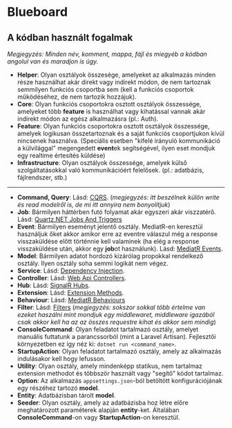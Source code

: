 # Blueboard

## A kódban használt fogalmak

*Megjegyzés: Minden név, komment, mappa, fájl és miegyéb a kódban angolul van és maradjon is úgy.*

- **Helper**: Olyan osztályok összesége, amelyeket az alkalmazás minden része használhat akár direkt vagy indirekt módon, de nem tartoznak semmilyen funkciós csoportba sem (kell a funkciós csoportok működéséhez, de nem tartozik hozzájuk).
- **Core**: Olyan funkciós csoportokra osztott osztályok összessége, amelyeket több **feature** is használhat vagy kihatással vannak akár indirekt módon az egész alkalmazásra (pl.: Auth).
- **Feature**: Olyan funkciós csoportokra osztott osztályok összessége, amelyek logikusan összetartoznak és a saját funkciós csoportjukon kívül nincsenek használva. (Speciális esetben "kifelé irányuló kommunikáció a külvilággal" megengedett **event**ek segítségével, ilyen eset mondjuk egy realtime értesítés küldése)
- **Infrastructure**: Olyan osztályok összessége, amelyek külső szolgáltatásokkal való kommunikációért felelősek. (pl.: adatbázis, fájlrendszer, stb.)

<hr>

- **Command, Query**: Lásd: [CQRS](https://www.eventstore.com/cqrs-pattern). (*megjegyzés: itt beszélnek külön write és read modelről is, de mi itt annyira nem bonyolítjuk*)
- **Job**: Bármilyen háttérben futó folyamat akár egyszeri akár viszzatérő. Lásd: [Quartz.NET Jobs And Triggers](https://www.quartz-scheduler.net/documentation/quartz-3.x/tutorial/jobs-and-triggers.html)
- **Event**: Bármilyen eseményt jelentő osztály. MediatR-en keresztül használjuk őket akkor amikor erre az eventre válaszul még a response visszaküldése előtt történnie kell valaminek (ha elég a response visszaküldése után, akkor egy **job**ot használunk). Lásd: [MediatR Events](https://dev.to/pbouillon/publishing-domain-events-with-mediatr-32mm).
- **Model**: Bármilyen adatot hordozó kizárólag propokkal rendelkező osztály. Ilyen osztály soha semmi logikát nem végez.
- **Service**: Lásd: [Dependency Injection](https://learn.microsoft.com/en-us/aspnet/core/fundamentals/dependency-injection?view=aspnetcore-7.0).
- **Controller**: Lásd: [Web Api Controllers](https://www.tutorialsteacher.com/webapi/web-api-controller).
- **Hub**: Lásd: [SignalR Hubs](https://learn.microsoft.com/en-us/aspnet/core/signalr/hubs?view=aspnetcore-7.0).
- **Extension**: Lásd: [Extension Methods](https://learn.microsoft.com/en-us/dotnet/csharp/programming-guide/classes-and-structs/extension-methods).
- **Behaviour**: Lásd: [MediatR Behaviours](https://garywoodfine.com/how-to-use-mediatr-pipeline-behaviours/)
- **Filter**: Lásd: [Filters](https://learn.microsoft.com/en-us/aspnet/core/mvc/controllers/filters?view=aspnetcore-7.0) (*megjegyzés: sokszor sokkal több értelme van ezeket haszálni mint mondjuk egy middlewaret, middleware igazából csak akkor kell ha az az összes requestre kihat és akkor sem mindig*)
- **ConsoleCommand**: Olyan feladatot tartalmazó osztály, amelyet manuális futtatunk a parancssorból (mint a Laravel Artisan). Fejlesztői környezetben ez így néz ki: `dotnet run <command_name>`.
- **StartupAction**: Olyan feladatot tartalmazó osztály, amely az alkalmazás indulásakor kell hogy lefusson.
- **Utility**: Olyan osztály, amely mindenképp statikus, nem tartalmaz extension methodot és többször használt vagy "segítő" kódot tartalmaz.
- **Option**: Az alkalmazás `appsettings.json`-ból betöltött konfigurációjának egy részéhez tartozó **model**.
- **Entity**: Adatbázisban tárolt **model**.
- **Seeder**: Olyan osztály, amely az adatbázisba hoz létre előre meghatározott paraméterek alapján **entity**-ket. Általában **ConsoleCommand**-on vagy **StartupAction**-on keresztül.
